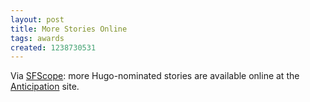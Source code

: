 ```yaml
---
layout: post
title: More Stories Online
tags: awards
created: 1238730531
---
```

<!-- links checked 31-Jan-2015 -->

Via [SFScope](http://sfscope.com/2009/03/hugo-nominated-stories-availab/):  more Hugo-nominated stories are available online at the [Anticipation](http://anticipationsf.ca/English/Hugos) site.
